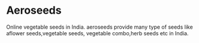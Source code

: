 # Aeroseeds
Online vegetable seeds in India. aeroseeds provide many type of seeds like aflower seeds,vegetable seeds, vegetable combo,herb seeds etc in India.
